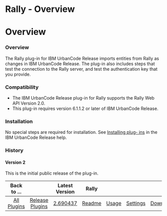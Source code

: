 
Rally - Overview
================

# Overview


### Overview




The Rally plug-in for IBM UrbanCode Release imports entities from Rally as changes in IBM
UrbanCode Release. The plug-in also includes steps that test the connection to the Rally server, and test the
authentication key that you provide.

### Compatibility

* The IBM UrbanCode Release plug-in for Rally supports the
Rally Web API Version 2.0.
* This plug-in requires version 6.1.1.2 or later of IBM UrbanCode Release.

### Installation


No special steps are required for installation. See [Installing plug-
ins](http://www.ibm.com/support/knowledgecenter/SS4GCC_6.1.1/com.ibm.urelease.doc/topics/settings_plugins.html
"Installing plug-ins") in the IBM UrbanCode Release help.

### History

#### Version 2

This is the initial public
release of the plug-in.


|Back to ...||Latest Version|Rally ||||
| :---: | :---: | :---: | :---: | :---: | :---: | :---: |
|[All Plugins](../../index.md)|[Release Plugins](../README.md)|[2.690437](https://raw.githubusercontent.com/UrbanCode/IBM-UCR-PLUGINS/main/files/Rally/ucr-plugin-rally-2.690437.zip)|[Readme](README.md)|[Usage](usage.md)|[Settings](settings.md)|[Downloads](downloads.md)|

